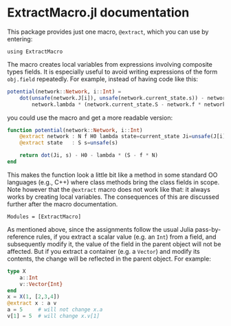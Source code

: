 # ExtractMacro.jl documentation

This package provides just one macro, `@extract`, which you can use by entering:

```
using ExtractMacro
```

The macro creates local variables from expressions involving composite types fields.
It is especially useful to avoid writing expressions of the form `obj.field` repeatedly.
For example, instead of having code like this:


```julia
potential(network::Network, i::Int) =
    dot(unsafe(network.J[i]), unsafe(network.current_state.s)) - network.H0 -
        network.lambda * (network.current_state.S - network.f * network.N)
```

you could use the macro and get a more readable version:

```julia
function potential(network::Network, i::Int)
    @extract network : N f H0 lambda state=current_state Ji=unsafe(J[i])
    @extract state   : S s=unsafe(s)

    return dot(Ji, s) - H0 - lambda * (S - f * N)
end
```

This makes the function look a little bit like a method in some standard OO languages (e.g., C++) where
class methods bring the class fields in scope. Note however that the `@extract` macro does not work like that:
it always works by creating local variables. The consequences of this are discussed further after the macro
documentation.

```@autodocs
Modules = [ExtractMacro]
```

As mentioned above, since the assignments follow the usual Julia pass-by-reference rules, if you extract
a scalar value (e.g. an `Int`) from a field, and subsequently modify it, the value of the field in the
parent object will not be affected. But if you extract a container (e.g. a `Vector`) and modify its
contents, the change will be reflected in the parent object. For example:

```julia
type X
    a::Int
    v::Vector{Int}
end
x = X(1, [2,3,4])
@extract x : a v
a = 5     # will not change x.a
v[1] = 5  # will change x.v[1]
```
